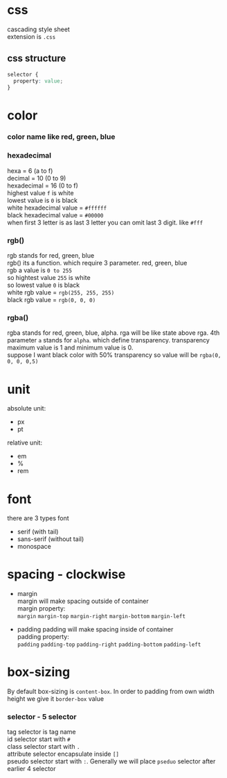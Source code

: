 # css
cascading style sheet    
extension is `.css`

## css structure
~~~css
selector {
  property: value;
}
~~~

# color
### color name like red, green, blue
### hexadecimal   
hexa = 6 (a to f)    
decimal = 10  (0 to 9)     
hexadecimal = 16 (0 to f)   
highest value `f` is white    
lowest value is `0` is black   
white hexadecimal value = `#ffffff`  
black hexadecimal value = `#00000`  
when first 3 letter is as last 3 letter you can omit last 3 digit. like `#fff`

### rgb() 
rgb stands for red, green, blue   
rgb() its a function. which require 3 parameter. red, green, blue   
rgb a value is `0 to 255`   
so hightest value `255` is white   
so lowest value `0` is black  
white rgb value = `rgb(255, 255, 255)`   
black rgb value = `rgb(0, 0, 0)`   

### rgba()   
rgba stands for red, green, blue, alpha.
rga will be like state above rga. 4th parameter `a` stands for `alpha`. which define transparency. transparency maximum value is 1 and minimum value is 0.   
suppose I want black color with 50% transparency so value will be `rgba(0, 0, 0, 0,5)`    

# unit  
absolute unit: 
* px
* pt

relative unit:  
* em
* %
* rem

# font 
there are 3 types font   
* serif (with tail)
* sans-serif (without tail)
* monospace

# spacing - clockwise
* margin   
margin will make spacing outside of container   
margin property:   
`margin` `margin-top` `margin-right` `margin-bottom` `margin-left`
  
* padding
padding will make spacing inside of container   
padding property:    
 `padding` `padding-top` `padding-right` `padding-bottom` `padding-left`   

# box-sizing
By default box-sizing is `content-box`. In order to padding from own width height we give it `border-box` value

### selector  - 5 selector
tag selector is tag name     
id selector start with `#`     
class selector start with `.`     
attribute selector encapsulate inside `[]`     
pseudo selector start with `:`. Generally we will place `pseduo` selector after earlier 4 selector 











